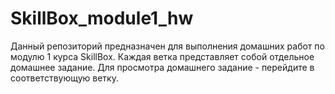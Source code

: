 # SkillBox_module1_hw

Данный репозиторий предназначен для выполнения домашних работ по модулю 1 курса SkillBox.
Каждая ветка представляет собой отдельное домашнее задание. Для просмотра домашнего задание - перейдите в соответствующую ветку.